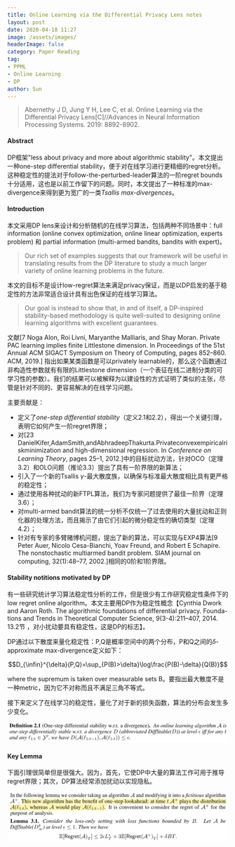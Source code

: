 ```yaml
---
title: Online Learning via the Differential Privacy Lens notes
layout: post
date: 2020-04-18 11:27
image: /assets/images/
headerImage: false
category: Paper Reading
tag:
- PPML
- Online Learning
- DP
author: Sun
---
```


> Abernethy J D, Jung Y H, Lee C, et al. Online Learning via the Differential Privacy Lens[C]//Advances in Neural Information Processing Systems. 2019: 8892-8902.

#### Abstract

DP框架"less about privacy and more about algorithmic stability"。本文提出一种one-step differential stability，便于对在线学习进行更精细的regret分析。这种稳定性的提法对于follow-the-perturbed-leader算法的一阶regret bounds十分适用，这也是以前工作留下的问题。同时，本文提出了一种标准的max-divergence来得到更为宽广的一类*Tsallis max-divergences*。

#### Introduction

本文采用DP lens来设计和分析随机的在线学习算法，包括两种不同场景中：full information (online convex optimization, online linear optimization, experts problem) 和 partial information (multi-armed bandits, bandits with expert)。

> Our rich set of examples suggests that our framework will be useful in translating results from the DP literature to study a much larger variety of online learning problems in the future.

本文的目标不是设计low-regret算法来满足privacy保证，而是以DP启发的基于稳定性的方法非常适合设计具有出色保证的在线学习算法。

> Our goal is instead to show that, in and of itself, a DP-inspired stability-based methodology is quite well-suited to designing online learning algorithms with excellent guarantees.

文献[7 Noga Alon, Roi Livni, Maryanthe Malliaris, and Shay Moran. Private PAC learning implies finite Littlestone dimension. In Proceedings of the 51st Annual ACM SIGACT Symposium on Theory of Computing, pages 852–860. ACM, 2019.] 指出如果某类函数是可以privately learnable的，那么这个函数通过非构造性参数就有有限的Littlestone dimension（一个表征在线二进制分类的可学习性的参数）。我们的结果可以被解释为以建设性的方式证明了类似的主张，尽管是针对不同的、更容易解决的在线学习问题。

主要贡献是：

* 定义了*one-step differential stability*（定义2.1和2.2），得出一个关键引理，表明它如何产生一阶regret界限；
* 对[23 DanielKifer,AdamSmith,andAbhradeepThakurta.Privateconvexempiricalriskminimization and high-dimensional regression. In *Conference on Learning Theory*, pages 25–1, 2012.]中的目标扰动方法，针对OCO（定理3.2）和OLO问题（推论3.3）提出了具有一阶界限的新算法；
* 引入了一个新的Tsallis $\gamma$-最大散度族，以确保与标准最大散度相比具有更严格的稳定性；
* 通过使用各种扰动的新FTPL算法，我们为专家问题提供了最佳一阶界（定理3.6）；
* 对multi-armed bandit算法的统一分析不仅统一了过去使用的大量扰动和正则化器的处理方法，而且揭示了由它们引起的微分稳定性的确切类型（定理4.2）；
* 针对有专家的多臂赌博机问题，提出了新的算法，可以实现与EXP4算法[9 Peter Auer, Nicolo Cesa-Bianchi, Yoav Freund, and Robert E Schapire. The nonstochastic multiarmed bandit problem. SIAM journal on computing, 32(1):48–77, 2002.]相同的0阶和1阶界限。



#### Stability notitions motivated by DP

有一些研究统计学习算法稳定性分析的工作，但是很少有工作研究稳定性条件下的low regret online algorithm。本文主要用DP作为稳定性概念【Cynthia Dwork and Aaron Roth. The algorithmic foundations of differential privacy. Founda- tions and Trends in Theoretical Computer Science, 9(3-4):211–407, 2014. 13.2节 ，对小扰动要具有稳定性，这是DP的标志】。

DP通过以下散度来量化稳定性：P,Q是概率空间中的两个分布，P和Q之间的$\delta$-approximate max-divergence定义如下：

$$D_{\infin}^{\delta}(P,Q)=\sup_{P(B)>\delta}\log\frac{P(B)-\delta}{Q(B)}$$

where the supremum is taken over measurable sets B。要指出最大散度不是一种metric，因为它不对称而且不满足三角不等式。

接下来定义了在线学习的稳定性，量化了对于新的损失函数，算法的分布会发生多少变化。

![](/assets/images/2020-04-18-OL-via-DP-lens/image-20200831112202059.png)



#### Key Lemma

下面引理很简单但是很强大。因为，首先，它使DP中大量的算法工作可用于推导regret界限；其次，DP算法经常添加扰动以实现隐私。

![](/assets/images/2020-04-18-OL-via-DP-lens/image-20200831155511635.png)











